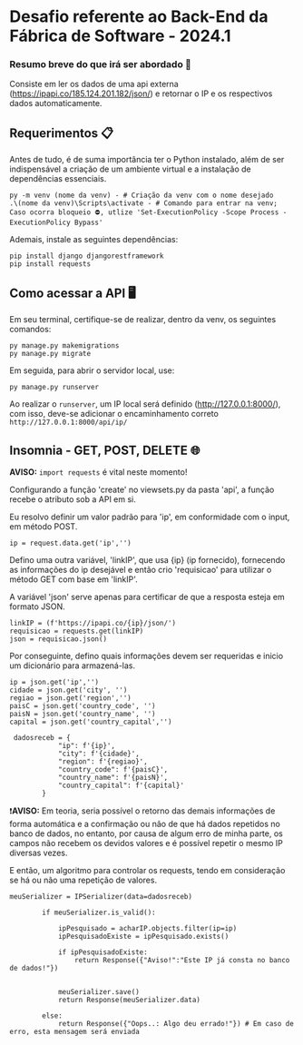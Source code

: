# Desafio referente ao Back-End da Fábrica de Software - 2024.1

### Resumo breve do que irá ser abordado 📌
 Consiste em ler os dados de uma api externa (https://ipapi.co/185.124.201.182/json/) e retornar o IP e os respectivos dados automaticamente.
## Requerimentos 📋
Antes de tudo, é de suma importância ter o Python instalado, além de ser indispensável a criação de um ambiente virtual e a instalação de dependências essenciais.
```
py -m venv (nome da venv) - # Criação da venv com o nome desejado
.\(nome da venv)\Scripts\activate - # Comando para entrar na venv; Caso ocorra bloqueio ⛔, utlize 'Set-ExecutionPolicy -Scope Process -ExecutionPolicy Bypass'
```
Ademais, instale as seguintes dependências:
```
pip install django djangorestframework
pip install requests
```
## Como acessar a API 🖥️
Em seu terminal, certifique-se de realizar, dentro da venv, os seguintes comandos:
```
py manage.py makemigrations
py manage.py migrate
```
Em seguida, para abrir o servidor local, use:
```
py manage.py runserver
```
Ao realizar o ```runserver```, um IP local será definido (http://127.0.0.1:8000/), com isso, deve-se adicionar o encaminhamento correto ```http://127.0.0.1:8000/api/ip/```

## Insomnia - GET, POST, DELETE 🌐
**AVISO:** ```import requests``` é vital neste momento!

Configurando a função 'create' no viewsets.py da pasta 'api', a função recebe o atributo sob a API em si.

Eu resolvo definir um valor padrão para 'ip', em conformidade com o input, em método POST.
```
ip = request.data.get('ip','')
```
Defino uma outra variável, 'linkIP', que usa {ip} (ip fornecido), fornecendo as informações do ip desejável e então crio 'requisicao' para utilizar o método GET com base em 'linkIP'.

A variável 'json' serve apenas para certificar de que a resposta esteja em formato JSON.
```
linkIP = (f'https://ipapi.co/{ip}/json/') 
requisicao = requests.get(linkIP) 
json = requisicao.json()
```
Por conseguinte, defino quais informações devem ser requeridas e inicio um dicionário para armazená-las.

```
ip = json.get('ip','') 
cidade = json.get('city', '')
regiao = json.get('region','')
paisC = json.get('country_code', '')
paisN = json.get('country_name', '')
capital = json.get('country_capital','')

 dadosreceb = {     
            "ip": f'{ip}',
            "city": f'{cidade}',
            "region": f'{regiao}',
            "country_code": f'{paisC}',
            "country_name": f'{paisN}',
            "country_capital": f'{capital}'
        }
```
❗**AVISO:** Em teoria, seria possível o retorno das demais informações de forma automática e a confirmação ou não de que há dados repetidos no banco de dados, no entanto, por causa de algum erro de minha parte, os campos não recebem os devidos valores e é possível repetir o mesmo IP diversas vezes.

E então, um algoritmo para controlar os requests, tendo em consideração se há ou não uma repetição de valores.
```
meuSerializer = IPSerializer(data=dadosreceb)

        if meuSerializer.is_valid():

            ipPesquisado = acharIP.objects.filter(ip=ip) 
            ipPesquisadoExiste = ipPesquisado.exists()     

            if ipPesquisadoExiste:
                return Response({"Aviso!":"Este IP já consta no banco de dados!"}) 
            
        
            meuSerializer.save()
            return Response(meuSerializer.data)
        
        else:
            return Response({"Oops..: Algo deu errado!"}) # Em caso de erro, esta mensagem será enviada
```
